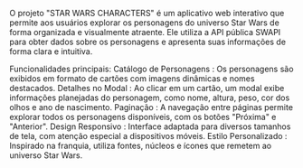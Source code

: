 O projeto "STAR WARS CHARACTERS" é um aplicativo web interativo que permite aos usuários explorar os personagens do universo Star Wars de forma organizada e visualmente atraente. Ele utiliza a API pública SWAPI para obter dados sobre os personagens e apresenta suas informações de forma clara e intuitiva.

Funcionalidades principais:
Catálogo de Personagens : Os personagens são exibidos em formato de cartões com imagens dinâmicas e nomes destacados.
Detalhes no Modal : Ao clicar em um cartão, um modal exibe informações planejadas do personagem, como nome, altura, peso, cor dos olhos e ano de nascimento.
Paginação : A navegação entre páginas permite explorar todos os personagens disponíveis, com os botões "Próxima" e "Anterior".
Design Responsivo : Interface adaptada para diversos tamanhos de tela, com atenção especial a dispositivos móveis.
Estilo Personalizado : Inspirado na franquia, utiliza fontes, núcleos e ícones que remetem ao universo Star Wars.
